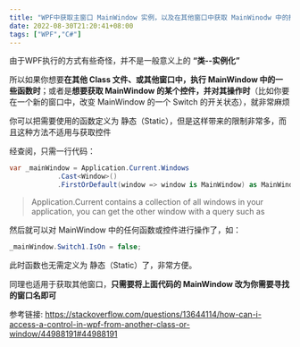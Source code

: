 ```yaml
---
title: "WPF中获取主窗口 MainWindow 实例，以及在其他窗口中获取 MainWinodw 中的控件"
date: 2022-08-30T21:20:41+08:00
tags: ["WPF","C#"]
---
```


由于WPF执行的方式有些奇怪，并不是一般意义上的 **“类--实例化”**

所以如果你想要**在其他 Class 文件、或其他窗口中，执行 MainWindow 中的一些函数时**；或者是**想要获取 MainWindow 的某个控件，并对其操作时**（比如你要在一个新的窗口中，改变 MainWindow 的一个 Switch 的开关状态），就非常麻烦

你可以把需要使用的函数定义为 静态（Static），但是这样带来的限制非常多，而且这种方法不适用与获取控件

经查阅，只需一行代码：

```csharp
var _mainWindow = Application.Current.Windows
            .Cast<Window>()
            .FirstOrDefault(window => window is MainWindow) as MainWindow;
```

> Application.Current contains a collection of all windows in your application, you can get the other window with a query such as

然后就可以对 MainWindow 中的任何函数或控件进行操作了，如：

```csharp
_mainWindow.Switch1.IsOn = false;
```

此时函数也无需定义为 静态（Static）了，非常方便。

同理也适用于获取其他窗口，**只需要将上面代码的 MainWindow 改为你需要寻找的窗口名即可**

参考链接:
<https://stackoverflow.com/questions/13644114/how-can-i-access-a-control-in-wpf-from-another-class-or-window/44988191#44988191>
